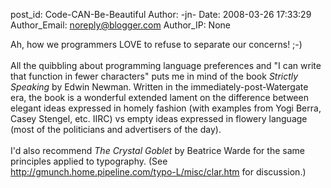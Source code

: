 post_id: Code-CAN-Be-Beautiful
Author: -jn-
Date: 2008-03-26 17:33:29
Author_Email: noreply@blogger.com
Author_IP: None

Ah, how we programmers LOVE to refuse to separate our concerns!  ;-)<br /><br />All the quibbling about programming language preferences and &quot;I can write that function in fewer characters&quot; puts me in mind of the book <i>Strictly Speaking</i> by Edwin Newman. Written in the immediately-post-Watergate era, the book is a wonderful extended lament on the difference between elegant ideas expressed in homely fashion (with examples from Yogi Berra, Casey Stengel, etc. IIRC) vs empty ideas expressed in flowery language (most of the politicians and advertisers of the day).<br /><br />I&#39;d also recommend <i>The Crystal Goblet</i> by Beatrice Warde for the same principles applied to typography. (See http://gmunch.home.pipeline.com/typo-L/misc/clar.htm for discussion.)
